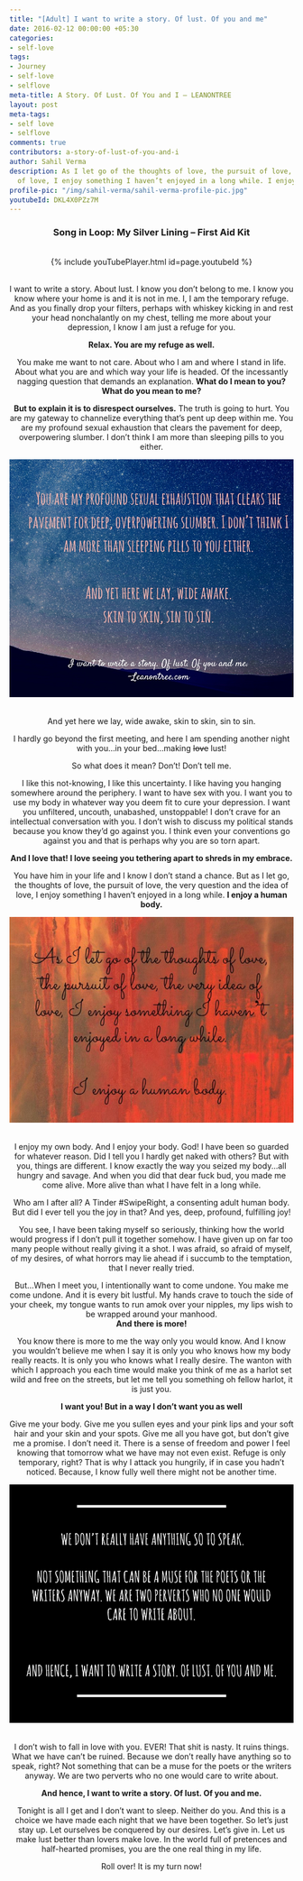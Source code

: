 ```yaml
---
title: "[Adult] I want to write a story. Of lust. Of you and me"
date: 2016-02-12 00:00:00 +05:30
categories:
- self-love
tags:
- Journey
- self-love
- selflove
meta-title: A Story. Of Lust. Of You and I – LEANONTREE
layout: post
meta-tags:
- self love
- selflove
comments: true
contributors: a-story-of-lust-of-you-and-i
author: Sahil Verma
description: As I let go of the thoughts of love, the pursuit of love, the very idea
  of love, I enjoy something I haven’t enjoyed in a long while. I enjoy a human body.
profile-pic: "/img/sahil-verma/sahil-verma-profile-pic.jpg"
youtubeId: DKL4X0PZz7M
---
```


<h3  style="text-align:center;"> Song in Loop: My Silver Lining – First Aid Kit </h3></br>
<div style="text-align:center;">{% include youTubePlayer.html id=page.youtubeId %}<div></br>

<p class="post-text-format">I want to write a story. About lust. I know you don’t belong to me. I know you know where your home is and it is not in me. I, I am the temporary refuge. And as you finally drop your filters, perhaps with whiskey kicking in and rest your head nonchalantly on my chest, telling me more about your depression, I know I am just a refuge for you.</p><!--more-->



<p class="post-text-format"><b>Relax. You are my refuge as well.</b></p>



<p class="post-text-format">You make me want to not care. About who I am and where I stand in life. About what you are and which way your life is headed. Of the incessantly nagging question that demands an explanation. <b>What do I mean to you? What do you mean to me?</b></p>



<p class="post-text-format"><b>But to explain it is to disrespect ourselves.</b> The truth is going to hurt. You are my gateway to channelize everything that’s pent up deep within me. You are my profound sexual exhaustion that clears the pavement for deep, overpowering slumber. I don’t think I am more than sleeping pills to you either.</p>

<div class="separator" style="clear: both; text-align: center;">
<img class="img-responsive center-block" src="/img/a-story-of-lust-of-you-and-i/a-story-of-lust-of-you-and-i-1.jpg" alt="Sahil Verma"/></div>
<br/>

<p class="post-text-format">And yet here we lay, wide awake, skin to skin, sin to sin.</p>



<p class="post-text-format">I hardly go beyond the first meeting, and here I am spending another night with you…in your bed…making <del>love</del> lust!</p>



<p class="post-text-format">So what does it mean? Don’t! Don’t tell me.</p>



<p class="post-text-format">I like this not-knowing, I like this uncertainty. I like having you hanging somewhere around the periphery. I want to have sex with you. I want you to use my body in whatever way you deem fit to cure your depression. I want you unfiltered, uncouth, unabashed, unstoppable! I don’t crave for an intellectual conversation with you. I don’t wish to discuss my political stands because you know they’d go against you. I think even your conventions go against you and that is perhaps why you are so torn apart.</p>



<p class="post-text-format"><b>And I love that! I love seeing you tethering apart to shreds in my embrace.</b></p>



<p class="post-text-format">You have him in your life and I know I don’t stand a chance. But as I let go, the thoughts of love, the pursuit of love, the very question and the idea of love, I enjoy something I haven’t enjoyed in a long while. <b>I enjoy a human body.</b></p>

<div class="separator" style="clear: both; text-align: center;">
<img class="img-responsive center-block" src="/img/a-story-of-lust-of-you-and-i/a-story-of-lust-of-you-and-i-2.JPG" alt="Sahil Verma"/></div>
<br/>

<p class="post-text-format">I enjoy my own body. And I enjoy your body. God! I have been so guarded for whatever reason. Did I tell you I hardly get naked with others? But with you, things are different. I know exactly the way you seized my body...all hungry and savage. And when you did that dear fuck bud, you made me come alive. More alive than what I have felt in a long while.</p>


<p class="post-text-format">Who am I after all? A Tinder #SwipeRight, a consenting adult human body. But did I ever tell you the joy in that? And yes, deep, profound, fulfilling joy!</p>



<p class="post-text-format">You see, I have been taking myself so seriously, thinking how the world would progress if I don’t pull it together somehow. I have given up on far too many people without really giving it a shot. I was afraid, so afraid of myself, of my desires, of what horrors may lie ahead if i succumb to the temptation, that I never really tried.</p>



<p class="post-text-format">But…When I meet you, I intentionally want to come undone. You make me come undone. And it is every bit lustful. My hands crave to touch the side of your cheek, my tongue wants to run amok over your nipples, my lips wish to be wrapped around your manhood.<br/><b>And there is more!</b></p>



<p class="post-text-format">You know there is more to me the way only you would know. And I know you wouldn’t believe me when I say it is only you who knows how my body really reacts. It is only you who knows what I really desire. The wanton with which I approach you each time would make you think of me as a harlot set wild and free on the streets, but let me tell you something oh fellow harlot, it is just you.</p>



<p class="post-text-format"><b>I want you! But in a way I don’t want you as well</b></p>



<p class="post-text-format">Give me your body. Give me you sullen eyes and your pink lips and your soft hair and your skin and your spots. Give me all you have got, but don’t give me a promise. I don’t need it. There is a sense of freedom and power I feel knowing that tomorrow what we have may not even exist. Refuge is only temporary, right? That is why I attack you hungrily, if in case you hadn’t noticed. Because, I know fully well there might not be another time.</p>

<div class="separator" style="clear: both; text-align: center;">
<img class="img-responsive center-block" src="/img/a-story-of-lust-of-you-and-i/a-story-of-lust-of-you-and-i-3.jpg" alt="Sahil Verma"/></div>
<br/>

<p class="post-text-format">I don’t wish to fall in love with you. EVER! That shit is nasty. It ruins things. What we have can’t be ruined. Because we don’t really have anything so to speak, right? Not something that can be a muse for the poets or the writers anyway. We are two perverts who no one would care to write about.</p>


<p class="post-text-format"><b>And hence, I want to write a story. Of lust. Of you and me.</b></p>

<p class="post-text-format">Tonight is all I get and I don’t want to sleep. Neither do you. And this is a choice we have made each night that we have been together. So let’s just stay up. Let ourselves be conquered by our desires. Let’s give in. Let us make lust better than lovers make love. In the world full of pretences and half-hearted promises, you are the one real thing in my life.</p>


<p class="post-text-format">Roll over! It is my turn now!</p>
